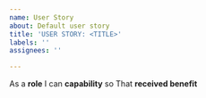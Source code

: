 ```yaml
---
name: User Story
about: Default user story
title: 'USER STORY: <TITLE>'
labels: ''
assignees: ''

---
```


As a **role** I can **capability** so That **received benefit**
